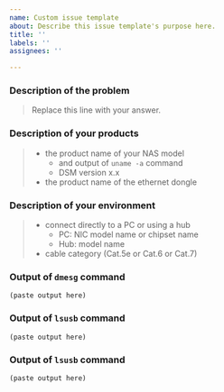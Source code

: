 ```yaml
---
name: Custom issue template
about: Describe this issue template's purpose here.
title: ''
labels: ''
assignees: ''

---
```


### Description of the problem

> Replace this line with your answer.


### Description of your products

> - the product name of your NAS model
>     - and output of ``uname -a`` command
>     - DSM version x.x
> - the product name of the ethernet dongle

### Description of your environment

> - connect directly to a PC or using a hub
>     - PC: NIC model name or chipset name
>     - Hub: model name
> - cable category (Cat.5e or Cat.6 or Cat.7)

### Output of ``dmesg`` command

````
(paste output here)
````

### Output of ``lsusb`` command

````
(paste output here)
````

### Output of ``lsusb`` command

````
(paste output here)
````
